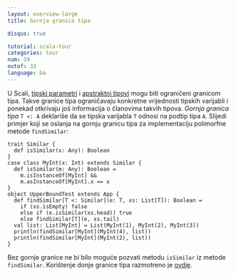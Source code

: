 ```yaml
---
layout: overview-large
title: Gornja granica tipa

disqus: true

tutorial: scala-tour
categories: tour
num: 19
outof: 33
language: ba
---
```


U Scali, [tipski parametri](generic-classes.html) i [apstraktni tipovi](abstract-types.html) mogu biti ograničeni granicom tipa.
Takve granice tipa ograničavaju konkretne vrijednosti tipskih varijabli i ponekad otkrivaju još informacija o članovima takvih tipova.
  _Gornja granica tipa_ `T <: A` deklariše da se tipska varijabla `T` odnosi na podtip tipa `A`.
Slijedi primjer koji se oslanja na gornju granicu tipa za implementaciju polimorfne metode `findSimilar`:

    trait Similar {
      def isSimilar(x: Any): Boolean
    }
    case class MyInt(x: Int) extends Similar {
      def isSimilar(m: Any): Boolean =
        m.isInstanceOf[MyInt] &&
        m.asInstanceOf[MyInt].x == x
    }
    object UpperBoundTest extends App {
      def findSimilar[T <: Similar](e: T, xs: List[T]): Boolean =
        if (xs.isEmpty) false
        else if (e.isSimilar(xs.head)) true
        else findSimilar[T](e, xs.tail)
      val list: List[MyInt] = List(MyInt(1), MyInt(2), MyInt(3))
      println(findSimilar[MyInt](MyInt(4), list))
      println(findSimilar[MyInt](MyInt(2), list))
    }

Bez gornje granice ne bi bilo moguće pozvati metodu `isSimilar` iz metode `findSimilar`.
Korištenje donje granice tipa razmotreno je [ovdje](lower-type-bounds.html). 
